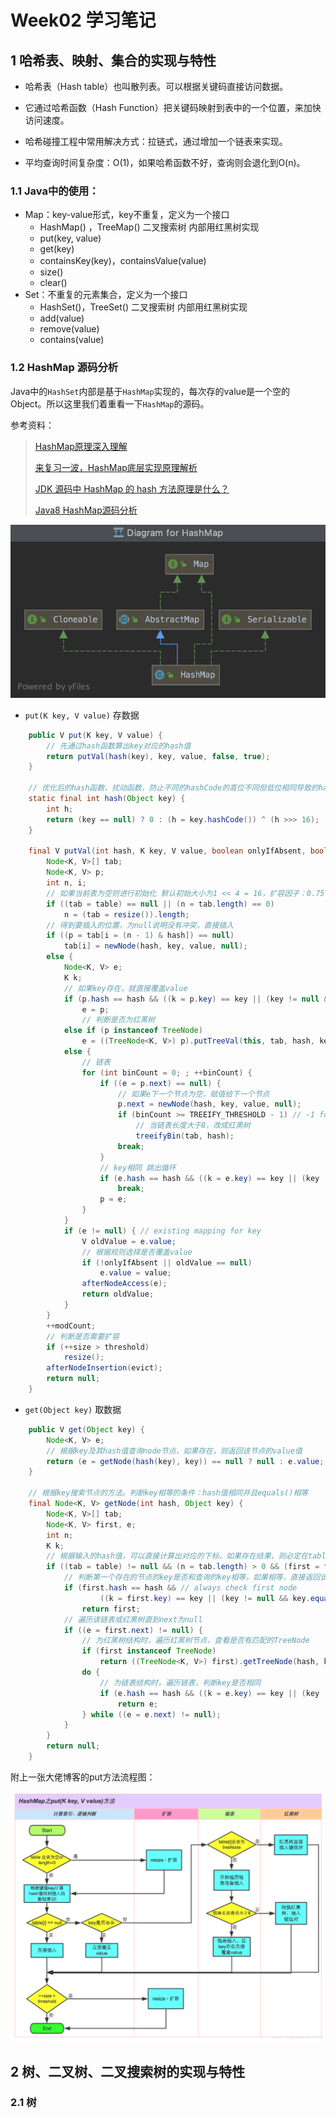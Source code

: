# Week02 学习笔记

## 1  哈希表、映射、集合的实现与特性

* 哈希表（Hash table）也叫散列表。可以根据关键码直接访问数据。

* 它通过哈希函数（Hash Function）把关键码映射到表中的一个位置，来加快访问速度。

* 哈希碰撞工程中常用解决方式：拉链式，通过增加一个链表来实现。

* 平均查询时间复杂度：O(1)，如果哈希函数不好，查询则会退化到O(n)。

### 1.1   Java中的使用：

* Map：key-value形式，key不重复，定义为一个接口
  * HashMap() ，TreeMap() 二叉搜索树 内部用红黑树实现
  * put(key, value)
  * get(key)
  * containsKey(key)，containsValue(value)
  * size()
  * clear()
* Set：不重复的元素集合，定义为一个接口
  * HashSet()，TreeSet() 二叉搜索树 内部用红黑树实现
  * add(value)
  * remove(value)
  * contains(value)

### 1.2 HashMap 源码分析

Java中的`HashSet`内部是基于`HashMap`实现的，每次存的value是一个空的Object。所以这里我们着重看一下`HashMap`的源码。

参考资料：

> [HashMap原理深入理解](https://blog.csdn.net/visant/article/details/80045154)
>
> [来复习一波，HashMap底层实现原理解析](http://baijiahao.baidu.com/s?id=1665667572592680093&wfr=spider&for=pc)
>
> [JDK 源码中 HashMap 的 hash 方法原理是什么？](https://www.zhihu.com/question/20733617)
>
> [Java8 HashMap源码分析](https://blog.csdn.net/mq2553299/article/details/76858495)

![HashMap类关系](https://github.com/IAn2018cs/algorithm009-class02/blob/master/Week_02/pic/HashMap-Class.png)

* `put(K key, V value)` 存数据

```java
    public V put(K key, V value) {
        // 先通过hash函数算出key对应的hash值
        return putVal(hash(key), key, value, false, true);
    }

    // 优化后的hash函数，扰动函数，防止不同的hashCode的高位不同但低位相同导致的hash冲突
    static final int hash(Object key) {
        int h;
        return (key == null) ? 0 : (h = key.hashCode()) ^ (h >>> 16);
    }

    final V putVal(int hash, K key, V value, boolean onlyIfAbsent, boolean evict) {
        Node<K, V>[] tab;
        Node<K, V> p;
        int n, i;
        // 如果当前表为空则进行初始化 默认初始大小为1 << 4 = 16，扩容因子：0.75f
        if ((tab = table) == null || (n = tab.length) == 0)
            n = (tab = resize()).length;
        // 得到要插入的位置，为null说明没有冲突，直接插入
        if ((p = tab[i = (n - 1) & hash]) == null)
            tab[i] = newNode(hash, key, value, null);
        else {
            Node<K, V> e;
            K k;
            // 如果key存在，就直接覆盖value
            if (p.hash == hash && ((k = p.key) == key || (key != null && key.equals(k))))
                e = p;
                // 判断是否为红黑树
            else if (p instanceof TreeNode)
                e = ((TreeNode<K, V>) p).putTreeVal(this, tab, hash, key, value);
            else {
                // 链表
                for (int binCount = 0; ; ++binCount) {
                    if ((e = p.next) == null) {
                        // 如果e下一个节点为空，赋值给下一个节点
                        p.next = newNode(hash, key, value, null);
                        if (binCount >= TREEIFY_THRESHOLD - 1) // -1 for 1st
                            // 当链表长度大于8，改成红黑树
                            treeifyBin(tab, hash);
                        break;
                    }
                    // key相同 跳出循环
                    if (e.hash == hash && ((k = e.key) == key || (key != null && key.equals(k))))
                        break;
                    p = e;
                }
            }
            if (e != null) { // existing mapping for key
                V oldValue = e.value;
                // 根据规则选择是否覆盖value
                if (!onlyIfAbsent || oldValue == null)
                    e.value = value;
                afterNodeAccess(e);
                return oldValue;
            }
        }
        ++modCount;
        // 判断是否需要扩容
        if (++size > threshold)
            resize();
        afterNodeInsertion(evict);
        return null;
    }
```

* `get(Object key)` 取数据

```java
    public V get(Object key) {
        Node<K, V> e;
        // 根据key及其hash值查询node节点，如果存在，则返回该节点的value值
        return (e = getNode(hash(key), key)) == null ? null : e.value;
    }

    // 根据key搜索节点的方法。判断key相等的条件：hash值相同并且equals()相等
    final Node<K, V> getNode(int hash, Object key) {
        Node<K, V>[] tab;
        Node<K, V> first, e;
        int n;
        K k;
        // 根据输入的hash值，可以直接计算出对应的下标，如果存在结果，则必定在table的这个位置上
        if ((tab = table) != null && (n = tab.length) > 0 && (first = tab[(n - 1) & hash]) != null) {
            // 判断第一个存在的节点的key是否和查询的key相等。如果相等，直接返回该节点
            if (first.hash == hash && // always check first node
                    ((k = first.key) == key || (key != null && key.equals(k))))
                return first;
            // 遍历该链表或红黑树直到next为null
            if ((e = first.next) != null) {
                // 为红黑树结构时，遍历红黑树节点，查看是否有匹配的TreeNode
                if (first instanceof TreeNode)
                    return ((TreeNode<K, V>) first).getTreeNode(hash, key);
                do {
                    // 为链表结构时，遍历链表，判断key是否相同
                    if (e.hash == hash && ((k = e.key) == key || (key != null && key.equals(k))))
                        return e;
                } while ((e = e.next) != null);
            }
        }
        return null;
    }
```

附上一张大佬博客的put方法流程图：

![HashMap put方法](https://github.com/IAn2018cs/algorithm009-class02/blob/master/Week_02/pic/HashMap-put.png)



## 2 树、二叉树、二叉搜索树的实现与特性

### 2.1 树

